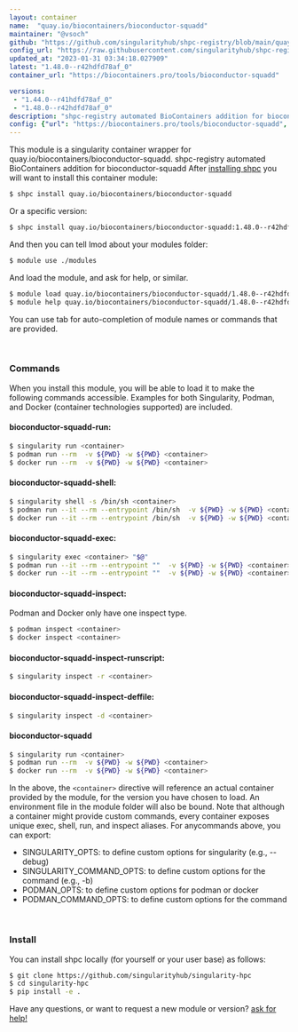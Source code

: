 ```yaml
---
layout: container
name:  "quay.io/biocontainers/bioconductor-squadd"
maintainer: "@vsoch"
github: "https://github.com/singularityhub/shpc-registry/blob/main/quay.io/biocontainers/bioconductor-squadd/container.yaml"
config_url: "https://raw.githubusercontent.com/singularityhub/shpc-registry/main/quay.io/biocontainers/bioconductor-squadd/container.yaml"
updated_at: "2023-01-31 03:34:18.027909"
latest: "1.48.0--r42hdfd78af_0"
container_url: "https://biocontainers.pro/tools/bioconductor-squadd"

versions:
 - "1.44.0--r41hdfd78af_0"
 - "1.48.0--r42hdfd78af_0"
description: "shpc-registry automated BioContainers addition for bioconductor-squadd"
config: {"url": "https://biocontainers.pro/tools/bioconductor-squadd", "maintainer": "@vsoch", "description": "shpc-registry automated BioContainers addition for bioconductor-squadd", "latest": {"1.48.0--r42hdfd78af_0": "sha256:cb35fa3ff8071e114774cb8d29f4b440516651caff54d1321c439df45b3f17c2"}, "tags": {"1.44.0--r41hdfd78af_0": "sha256:b8626207fcc5e1ef622c545d962d0c537f0fb8f57d3281bb17ec8ad7c24ca9ba", "1.48.0--r42hdfd78af_0": "sha256:cb35fa3ff8071e114774cb8d29f4b440516651caff54d1321c439df45b3f17c2"}, "docker": "quay.io/biocontainers/bioconductor-squadd"}
---
```


This module is a singularity container wrapper for quay.io/biocontainers/bioconductor-squadd.
shpc-registry automated BioContainers addition for bioconductor-squadd
After [installing shpc](#install) you will want to install this container module:


```bash
$ shpc install quay.io/biocontainers/bioconductor-squadd
```

Or a specific version:

```bash
$ shpc install quay.io/biocontainers/bioconductor-squadd:1.48.0--r42hdfd78af_0
```

And then you can tell lmod about your modules folder:

```bash
$ module use ./modules
```

And load the module, and ask for help, or similar.

```bash
$ module load quay.io/biocontainers/bioconductor-squadd/1.48.0--r42hdfd78af_0
$ module help quay.io/biocontainers/bioconductor-squadd/1.48.0--r42hdfd78af_0
```

You can use tab for auto-completion of module names or commands that are provided.

<br>

### Commands

When you install this module, you will be able to load it to make the following commands accessible.
Examples for both Singularity, Podman, and Docker (container technologies supported) are included.

#### bioconductor-squadd-run:

```bash
$ singularity run <container>
$ podman run --rm  -v ${PWD} -w ${PWD} <container>
$ docker run --rm  -v ${PWD} -w ${PWD} <container>
```

#### bioconductor-squadd-shell:

```bash
$ singularity shell -s /bin/sh <container>
$ podman run --it --rm --entrypoint /bin/sh  -v ${PWD} -w ${PWD} <container>
$ docker run --it --rm --entrypoint /bin/sh  -v ${PWD} -w ${PWD} <container>
```

#### bioconductor-squadd-exec:

```bash
$ singularity exec <container> "$@"
$ podman run --it --rm --entrypoint ""  -v ${PWD} -w ${PWD} <container> "$@"
$ docker run --it --rm --entrypoint ""  -v ${PWD} -w ${PWD} <container> "$@"
```

#### bioconductor-squadd-inspect:

Podman and Docker only have one inspect type.

```bash
$ podman inspect <container>
$ docker inspect <container>
```

#### bioconductor-squadd-inspect-runscript:

```bash
$ singularity inspect -r <container>
```

#### bioconductor-squadd-inspect-deffile:

```bash
$ singularity inspect -d <container>
```



#### bioconductor-squadd

```bash
$ singularity run <container>
$ podman run --rm  -v ${PWD} -w ${PWD} <container>
$ docker run --rm  -v ${PWD} -w ${PWD} <container>
```


In the above, the `<container>` directive will reference an actual container provided
by the module, for the version you have chosen to load. An environment file in the
module folder will also be bound. Note that although a container
might provide custom commands, every container exposes unique exec, shell, run, and
inspect aliases. For anycommands above, you can export:

 - SINGULARITY_OPTS: to define custom options for singularity (e.g., --debug)
 - SINGULARITY_COMMAND_OPTS: to define custom options for the command (e.g., -b)
 - PODMAN_OPTS: to define custom options for podman or docker
 - PODMAN_COMMAND_OPTS: to define custom options for the command

<br>

### Install

You can install shpc locally (for yourself or your user base) as follows:

```bash
$ git clone https://github.com/singularityhub/singularity-hpc
$ cd singularity-hpc
$ pip install -e .
```

Have any questions, or want to request a new module or version? [ask for help!](https://github.com/singularityhub/singularity-hpc/issues)